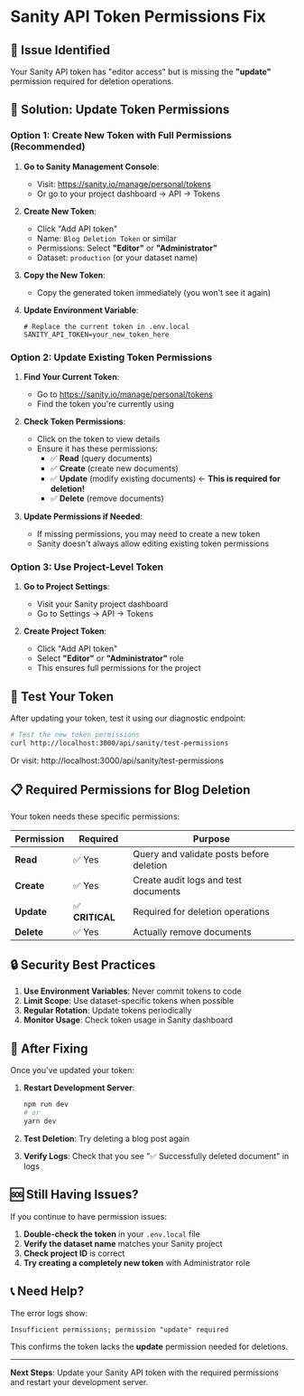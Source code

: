 # Sanity API Token Permissions Fix

## 🚨 **Issue Identified**
Your Sanity API token has "editor access" but is missing the **"update"** permission required for deletion operations.

## 🔧 **Solution: Update Token Permissions**

### **Option 1: Create New Token with Full Permissions (Recommended)**

1. **Go to Sanity Management Console**:
   - Visit: https://sanity.io/manage/personal/tokens
   - Or go to your project dashboard → API → Tokens

2. **Create New Token**:
   - Click "Add API token"
   - Name: `Blog Deletion Token` or similar
   - Permissions: Select **"Editor"** or **"Administrator"**
   - Dataset: `production` (or your dataset name)

3. **Copy the New Token**:
   - Copy the generated token immediately (you won't see it again)

4. **Update Environment Variable**:
   ```env
   # Replace the current token in .env.local
   SANITY_API_TOKEN=your_new_token_here
   ```

### **Option 2: Update Existing Token Permissions**

1. **Find Your Current Token**:
   - Go to https://sanity.io/manage/personal/tokens
   - Find the token you're currently using

2. **Check Token Permissions**:
   - Click on the token to view details
   - Ensure it has these permissions:
     - ✅ **Read** (query documents)
     - ✅ **Create** (create new documents)  
     - ✅ **Update** (modify existing documents) ← **This is required for deletion!**
     - ✅ **Delete** (remove documents)

3. **Update Permissions if Needed**:
   - If missing permissions, you may need to create a new token
   - Sanity doesn't always allow editing existing token permissions

### **Option 3: Use Project-Level Token**

1. **Go to Project Settings**:
   - Visit your Sanity project dashboard
   - Go to Settings → API → Tokens

2. **Create Project Token**:
   - Click "Add API token"
   - Select **"Editor"** or **"Administrator"** role
   - This ensures full permissions for the project

## 🧪 **Test Your Token**

After updating your token, test it using our diagnostic endpoint:

```bash
# Test the new token permissions
curl http://localhost:3000/api/sanity/test-permissions
```

Or visit: http://localhost:3000/api/sanity/test-permissions

## 📋 **Required Permissions for Blog Deletion**

Your token needs these specific permissions:

| Permission | Required | Purpose |
|------------|----------|---------|
| **Read** | ✅ Yes | Query and validate posts before deletion |
| **Create** | ✅ Yes | Create audit logs and test documents |
| **Update** | ✅ **CRITICAL** | Required for deletion operations |
| **Delete** | ✅ Yes | Actually remove documents |

## 🔒 **Security Best Practices**

1. **Use Environment Variables**: Never commit tokens to code
2. **Limit Scope**: Use dataset-specific tokens when possible
3. **Regular Rotation**: Update tokens periodically
4. **Monitor Usage**: Check token usage in Sanity dashboard

## 🚀 **After Fixing**

Once you've updated your token:

1. **Restart Development Server**: 
   ```bash
   npm run dev
   # or
   yarn dev
   ```

2. **Test Deletion**: Try deleting a blog post again

3. **Verify Logs**: Check that you see "✅ Successfully deleted document" in logs

## 🆘 **Still Having Issues?**

If you continue to have permission issues:

1. **Double-check the token** in your `.env.local` file
2. **Verify the dataset name** matches your Sanity project
3. **Check project ID** is correct
4. **Try creating a completely new token** with Administrator role

## 📞 **Need Help?**

The error logs show:
```
Insufficient permissions; permission "update" required
```

This confirms the token lacks the **update** permission needed for deletions.

---

**Next Steps**: Update your Sanity API token with the required permissions and restart your development server.